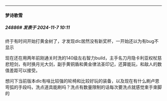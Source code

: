 ﻿
*****

####  梦诗歌雪  
##### 24886#       发表于 2024-11-7 10:11

终于有时间开始打黄金树了，才发现dlc居然没有新奖杯，一开始还以为有bug不显示

现在还在用两年前刚通关时洗的140级左右智力build，主手名刀月隐卡利亚权杖慈悲短剑，有时换月光大剑，副手黄铜盾和黄金律法圣印记，还算能玩，和敌人的数值差距可以接受。

想问下当前版本dlc有啥比较强的轮椅和比较好玩的装备，以及现在有什么刷卢恩弯弧的手段吗，洗点道具能刷吗？洗点有数量限制的话每次要洗点就感觉束手束脚的

